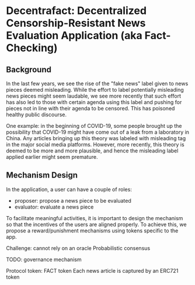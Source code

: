 # Decentrafact: Decentralized Censorship-Resistant News Evaluation Application (aka Fact-Checking)

## Background

In the last few years, we see the rise of the "fake news" label given to news pieces deemed misleading. While the effort to label potentially misleading news pieces might seem laudable, we see more recently that such effort has also led to those with certain agenda using this label and pushing for pieces not in line with their agenda to be censored. This has poisoned healthy public discourse.

One example: in the beginning of COVID-19, some people brought up the possibility that COVID-19 might have come out of a leak from a laboratory in China. Any articles bringing up this theory was labeled with misleading tag in the major social media platforms. However, more recently, this theory is deemed to be more and more plausible, and hence the misleading label applied earlier might seem premature.

## Mechanism Design

In the application, a user can have a couple of roles:

- proposer: propose a news piece to be evaluated
- evaluator: evaluate a news piece

To facilitate meaningful activities, it is important to design the mechanism so that the incentives of the users are aligned properly. To achieve this, we propose a reward/punishment mechanisms using tokens specific to the app.

Challenge: cannot rely on an oracle
Probabilistic consensus

TODO: governance mechanism

Protocol token: FACT token
Each news article is captured by an ERC721 token
